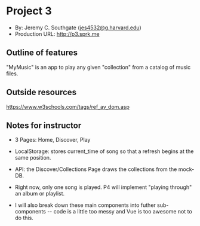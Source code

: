 # Project 3
+ By: Jeremy C. Southgate ([jes4532@g.harvard.edu](http://mailto:jes4532@g.harvard.edu))
+ Production URL: <http://p3.sprk.me>


## Outline of features
"MyMusic" is an app to play any given "collection" from a catalog of music files.

## Outside resources
<https://www.w3schools.com/tags/ref_av_dom.asp>

## Notes for instructor
+ 3 Pages: Home, Discover, Play

+ LocalStorage: stores current_time of song so that a refresh begins at the same position.

+ API: the Discover/Collections Page draws the collections from the mock-DB.

+ Right now, only one song is played. P4 will implement "playing through" an album or playlist.

+ I will also break down these main components into futher sub-components -- code is a little too messy
and Vue is too awesome not to do this.
